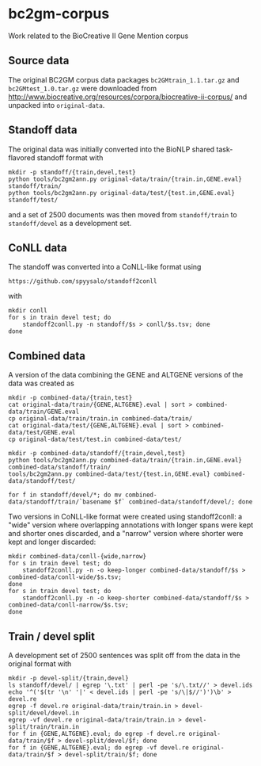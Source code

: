 # bc2gm-corpus

Work related to the BioCreative II Gene Mention corpus

## Source data

The original BC2GM corpus data packages `bc2GMtrain_1.1.tar.gz` and
`bc2GMtest_1.0.tar.gz` were downloaded from
<http://www.biocreative.org/resources/corpora/biocreative-ii-corpus/>
and unpacked into `original-data`.

## Standoff data

The original data was initially converted into the BioNLP shared
task-flavored standoff format with

    mkdir -p standoff/{train,devel,test}
    python tools/bc2gm2ann.py original-data/train/{train.in,GENE.eval} standoff/train/
    python tools/bc2gm2ann.py original-data/test/{test.in,GENE.eval} standoff/test/

and a set of 2500 documents was then moved from `standoff/train` to
`standoff/devel` as a development set.

## CoNLL data

The standoff was converted into a CoNLL-like format using

    https://github.com/spyysalo/standoff2conll

with

    mkdir conll
    for s in train devel test; do
        standoff2conll.py -n standoff/$s > conll/$s.tsv; done
    done

## Combined data

A version of the data combining the GENE and ALTGENE versions of the data
was created as

    mkdir -p combined-data/{train,test}
    cat original-data/train/{GENE,ALTGENE}.eval | sort > combined-data/train/GENE.eval
    cp original-data/train/train.in combined-data/train/
    cat original-data/test/{GENE,ALTGENE}.eval | sort > combined-data/test/GENE.eval
    cp original-data/test/test.in combined-data/test/

    mkdir -p combined-data/standoff/{train,devel,test}
    python tools/bc2gm2ann.py combined-data/train/{train.in,GENE.eval} combined-data/standoff/train/
    tools/bc2gm2ann.py combined-data/test/{test.in,GENE.eval} combined-data/standoff/test/

    for f in standoff/devel/*; do mv combined-data/standoff/train/`basename $f` combined-data/standoff/devel/; done

Two versions in CoNLL-like format were created using standoff2conll: a
"wide" version where overlapping annotations with longer spans were
kept and shorter ones discarded, and a "narrow" version where shorter
were kept and longer discarded:

    mkdir combined-data/conll-{wide,narrow}
    for s in train devel test; do
        standoff2conll.py -n -o keep-longer combined-data/standoff/$s > combined-data/conll-wide/$s.tsv;
    done
    for s in train devel test; do
        standoff2conll.py -n -o keep-shorter combined-data/standoff/$s > combined-data/conll-narrow/$s.tsv;
    done

## Train / devel split

A development set of 2500 sentences was split off from the data in the
original format with

    mkdir -p devel-split/{train,devel}
    ls standoff/devel/ | egrep '\.txt' | perl -pe 's/\.txt//' > devel.ids
    echo '^('$(tr '\n' '|' < devel.ids | perl -pe 's/\|$//')')\b' > devel.re
    egrep -f devel.re original-data/train/train.in > devel-split/devel/devel.in
    egrep -vf devel.re original-data/train/train.in > devel-split/train/train.in
    for f in {GENE,ALTGENE}.eval; do egrep -f devel.re original-data/train/$f > devel-split/devel/$f; done
    for f in {GENE,ALTGENE}.eval; do egrep -vf devel.re original-data/train/$f > devel-split/train/$f; done
